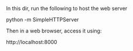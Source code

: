 In this dir, run the following to host the web server

python -m SimpleHTTPServer

Then in a web browser, access it using:

http://localhost:8000

